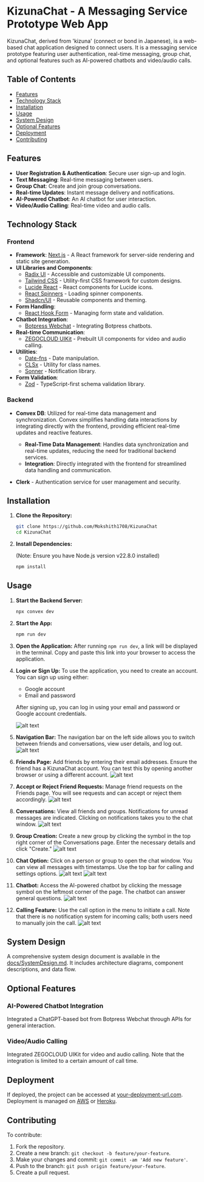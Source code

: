 # KizunaChat - A Messaging Service Prototype Web App

KizunaChat, derived from 'kizuna' (connect or bond in Japanese), is a web-based chat application designed to connect users. It is a messaging service prototype featuring user authentication, real-time messaging, group chat, and optional features such as AI-powered chatbots and video/audio calls.

## Table of Contents

- [Features](#features)
- [Technology Stack](#technology-stack)
- [Installation](#installation)
- [Usage](#usage)
- [System Design](#system-design)
- [Optional Features](#optional-features)
- [Deployment](#deployment)
- [Contributing](#contributing)

## Features

- **User Registration & Authentication**: Secure user sign-up and login.
- **Text Messaging**: Real-time messaging between users.
- **Group Chat**: Create and join group conversations.
- **Real-time Updates**: Instant message delivery and notifications.
- **AI-Powered Chatbot**: An AI chatbot for user interaction.
- **Video/Audio Calling**: Real-time video and audio calls.

## Technology Stack

### Frontend

- **Framework**: [Next.js](https://nextjs.org/) - A React framework for server-side rendering and static site generation.
- **UI Libraries and Components**:
  - [Radix UI](https://www.radix-ui.com/) - Accessible and customizable UI components.
  - [Tailwind CSS](https://tailwindcss.com/) - Utility-first CSS framework for custom designs.
  - [Lucide React](https://lucide.dev/) - React components for Lucide icons.
  - [React Spinners](https://www.npmjs.com/package/react-spinners) - Loading spinner components.
  - [Shadcn/UI](https://shadcn.dev/) - Reusable components and theming.
- **Form Handling**:
  - [React Hook Form](https://react-hook-form.com/) - Managing form state and validation.
- **Chatbot Integration**:
  - [Botpress Webchat](https://botpress.com/) - Integrating Botpress chatbots.
- **Real-time Communication**:
  - [ZEGOCLOUD UIKit](https://www.zegocloud.com/) - Prebuilt UI components for video and audio calling.
- **Utilities**:
  - [Date-fns](https://date-fns.org/) - Date manipulation.
  - [CLSx](https://www.npmjs.com/package/clsx) - Utility for class names.
  - [Sonner](https://www.npmjs.com/package/sonner) - Notification library.
- **Form Validation**:
  - [Zod](https://zod.dev/) - TypeScript-first schema validation library.

### Backend

- **Convex DB**: Utilized for real-time data management and synchronization. Convex simplifies handling data interactions by integrating directly with the frontend, providing efficient real-time updates and reactive features.
  - **Real-Time Data Management**: Handles data synchronization and real-time updates, reducing the need for traditional backend services.
  - **Integration**: Directly integrated with the frontend for streamlined data handling and communication.

- **Clerk** - Authentication service for user management and security.

## Installation

1. **Clone the Repository:**

    ```bash
    git clone https://github.com/Mokshith1708/KizunaChat
    cd KizunaChat
    ```

2. **Install Dependencies:**

    (Note: Ensure you have Node.js version v22.8.0 installed)
    ```bash
    npm install
    ```

## Usage

1. **Start the Backend Server:**

    ```bash
    npx convex dev
    ```

2. **Start the App:**

    ```bash
    npm run dev
    ```

3. **Open the Application:**
   After running `npm run dev`, a link will be displayed in the terminal. Copy and paste this link into your browser to access the application.

4. **Login or Sign Up:**
   To use the application, you need to create an account. You can sign up using either:
   - Google account
   - Email and password
   
   After signing up, you can log in using your email and password or Google account credentials.

   ![alt text](image.png)

5. **Navigation Bar:**
   The navigation bar on the left side allows you to switch between friends and conversations, view user details, and log out.
   ![alt text](image-7.png)

6. **Friends Page:**
   Add friends by entering their email addresses. Ensure the friend has a KizunaChat account. You can test this by opening another browser or using a different account.
    ![alt text](image-1.png)


7. **Accept or Reject Friend Requests:**
   Manage friend requests on the Friends page. You will see requests and can accept or reject them accordingly.
   ![alt text](image-2.png)

8. **Conversations:**
   View all friends and groups. Notifications for unread messages are indicated. Clicking on notifications takes you to the chat window.
    ![alt text](image-3.png)

9. **Group Creation:**
   Create a new group by clicking the symbol in the top right corner of the Conversations page. Enter the necessary details and click "Create."
   ![alt text](image-4.png)

10. **Chat Option:**
    Click on a person or group to open the chat window. You can view all messages with timestamps. Use the top bar for calling and settings options.
    ![alt text](image-5.png)
    ![alt text](image-6.png)


11. **Chatbot:**
    Access the AI-powered chatbot by clicking the message symbol on the leftmost corner of the page. The chatbot can answer general questions.
    ![alt text](image-8.png)

12. **Calling Feature:**
    Use the call option in the menu to initiate a call. Note that there is no notification system for incoming calls; both users need to manually join the call.
    ![alt text](image-9.png)

## System Design

A comprehensive system design document is available in the [docs/SystemDesign.md](docs/SystemDesign.md). It includes architecture diagrams, component descriptions, and data flow.

## Optional Features

### AI-Powered Chatbot Integration
Integrated a ChatGPT-based bot from Botpress Webchat through APIs for general interaction.

### Video/Audio Calling
Integrated ZEGOCLOUD UIKit for video and audio calling. Note that the integration is limited to a certain amount of call time.

## Deployment

If deployed, the project can be accessed at [your-deployment-url.com](http://your-deployment-url.com). Deployment is managed on [AWS](https://aws.amazon.com/) or [Heroku](https://www.heroku.com/).

## Contributing

To contribute:

1. Fork the repository.
2. Create a new branch: `git checkout -b feature/your-feature`.
3. Make your changes and commit: `git commit -am 'Add new feature'`.
4. Push to the branch: `git push origin feature/your-feature`.
5. Create a pull request.



<!-- # KizunaChat - A Messaging Service Prototype Web App
KizunaChat, which means 'kizuna' (connect or bond in Japanese), is a web-based chat application designed to connect users. It is a messaging service prototype featuring user authentication, real-time messaging, group chat, and optional features such as AI-powered chatbots and video/audio calls.


## Table of Contents

- [Features](#features)
- [Technology Stack](#technology-stack)
- [Installation](#installation)
- [Usage](#usage)
- [API Documentation](#api-documentation)
- [System Design](#system-design)
- [Optional Features](#optional-features)
- [Deployment](#deployment)
- [Contributing](#contributing)
- [License](#license)

## Features
- **User Registration & Authentication**: Secure user sign-up and login.
- **Text Messaging**: Real-time messaging between users.
- **Group Chat**: Create and join group conversations.
- **Real-time Updates**: Instant message delivery and notifications.
- **AI-Powered Chatbot**: An AI chatbot for user interaction.
- **Video/Audio Calling**: Real-time video and audio calls.

## Technology Stack

### Frontend

- **Framework**: [Next.js](https://nextjs.org/) - A React framework for server-side rendering and static site generation.
- **UI Libraries and Components**:
  - [Radix UI](https://www.radix-ui.com/) - Accessible and customizable UI components.
  - [Tailwind CSS](https://tailwindcss.com/) - Utility-first CSS framework for custom designs.
  - [Lucide React](https://lucide.dev/) - React components for Lucide icons.
  - [React Spinners](https://www.npmjs.com/package/react-spinners) - Loading spinner components.
  - [Shadcn/UI](https://shadcn.dev/) - Reusable components and theming.
- **Form Handling**:
  - [React Hook Form](https://react-hook-form.com/) - Managing form state and validation.
- **Chatbot Integration**:
  - [Botpress Webchat](https://botpress.com/) - Integrating Botpress chatbots.
- **Real-time Communication**:
  - [ZEGOCLOUD UIKit](https://www.zegocloud.com/) - Prebuilt UI components for video and audio calling.
- **Utilities**:
  - [Date-fns](https://date-fns.org/) - Date manipulation.
  - [CLSx](https://www.npmjs.com/package/clsx) - Utility for class names.
  - [Sonner](https://www.npmjs.com/package/sonner) - Notification library.
- **Form Validation**:
  - [Zod](https://zod.dev/) - TypeScript-first schema validation library.

### Backend

- **Convex DB**: Utilized for real-time data management and synchronization. Convex simplifies handling data interactions by integrating directly with the frontend, providing efficient real-time updates and reactive features.

  - **Real-Time Data Management**: Handles data synchronization and real-time updates, reducing the need for traditional backend services.
  - **Integration**: Directly integrated with the frontend for streamlined data handling and communication.

- **Clerk** - Authentication service for user management and security.


## Installation

1. **Clone the Repository:**

    ```bash
    git clone https://github.com/Mokshith1708/KizunaChat
    cd KizunaChat
    ```

2. **Install Dependencies:**

    (Note: Please make sure Node version of v22.8.0 is installed)
    ```bash
    npm install
    ```

## Usage

1. **Start the Backend Server:**

    ```bash
    npx convex dev
    ```

2. **Start the App:**

    ```bash
    npm run dev
    ```
3. **Open the application:**
   After running "npm run dev" you can see a link. Copy and paste it in your browser.

4. **Login or Singup:** 
   To use the application you need to have an account.
   You have two options to Signup-
    - Signup through google account
    - Signup through gmail.
   
   So later you can login using gmail and passward of google account directly. Here is the image attached.
   ![alt text](image.png)

5. **Navigation bar:**
   On the left most side we have navigation bar which provides buttons to swtich from one friends to conversations and viceversa . also to see user details and logout.
   ![alt text](image-7.png)

6. **Friends Page:**
   We have a friends Page where we can add friends.
   Click on it to add friends. Pls make sure that the friend you want to add has a KizunaChat account. (Maybe you can open other browser or same browser with different account and login with different email to check.) Give that mail address and click send.
   ![alt text](image-1.png)

7. **Accepct or Reject the friendship:**
    you will get the requests in friends page you can accepct or reject on clicking corresponding symbols.
    Also you can see the number of requests on the friends page button as shown in picture.
    ![alt text](image-2.png)

8. **Conversations:**
   In this page we can see  all our friends and groups. if there are any notifications which you didn't see, then they also indicate it. Clicking on them takes you to chat option.
   ![alt text](image-3.png)

9. **Group Creation:**
    In the conversation page itself you have a symbol at top right corner clicking on which we can create a new group.
    Give the necessary details and click create.
    ![alt text](image-4.png)

10. **Chat-option:**
    Clicking on the person or group chat space will open to the right. where you have option to chat. You can see all the chats and time and date on which they were sent.
    You also have a bar at the top which have call and settings options. Settings can be used to leave group or remove group or delete chat correspondingly.
    ![alt text](image-5.png)
    ![alt text](image-6.png)

11. **Chat-Bot:**
   We have a message symbol at the left most corner of the page. Clicking on which opens a chat bot. It is a generalized chatbot. So you can ask any general questions.
   ![alt text](image-8.png)

12. **Calling Feature:**
    We have a call option in the menu. Clicking on which redirects to a call. (Please note that I didn't add any notification mechanism here to notify the user. So if one user calls another user also needs to click on the call button manually to join in the call. I will make sure that i will handle this in future.)
    ![alt text](image-9.png)


## System Design

A comprehensive system design document is available in the [docs/SystemDesign.md](docs/SystemDesign.md). It includes architecture diagrams, component descriptions, and data flow.

## Optional Features

### AI-Powered Chatbot Integration
Used the chatgpt based bot from Botpress Webchat and integrated it through some APIs.

### Video/Audio Calling
Used ZEGOCLOUD UIKit for integrating call option into my web app. Here also i used an api to integrate it. Also it is limited so we i have access for only few days with 10000 minutes of call time.

## Deployment

If deployed, the project can be accessed at [your-deployment-url.com](http://your-deployment-url.com). Deployment is managed on [AWS](https://aws.amazon.com/) or [Heroku](https://www.heroku.com/).

## Contributing

To contribute:
1. Fork the repository.
2. Create a new branch: `git checkout -b feature/your-feature`.
3. Make your changes and commit: `git commit -am 'Add new feature'`.
4. Push to the branch: `git push origin feature/your-feature`.
5. Create a pull request.

 -->